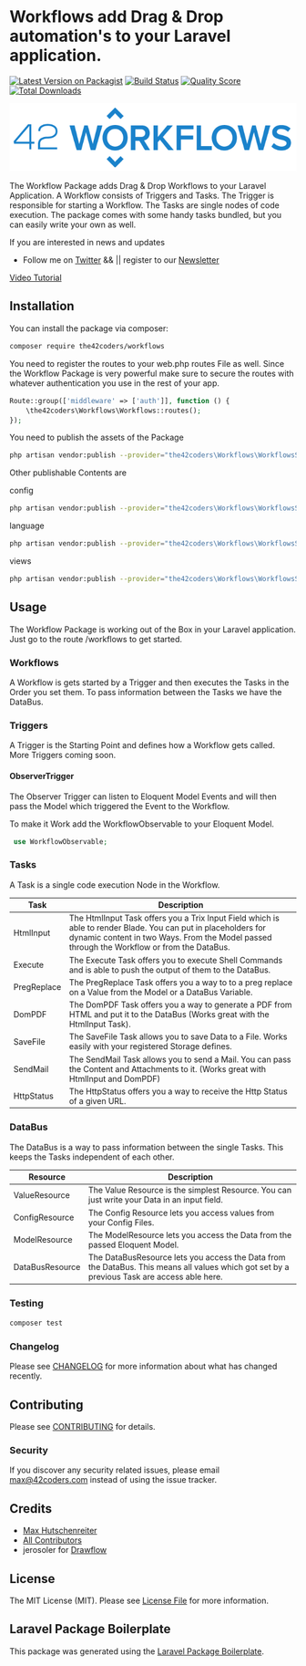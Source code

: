 # Workflows add Drag & Drop automation's to your Laravel application.

[![Latest Version on Packagist](https://img.shields.io/packagist/v/the42coders/workflows.svg?style=flat-square)](https://packagist.org/packages/the42coders/workflows)
[![Build Status](https://img.shields.io/travis/42coders/workflows/master.svg?style=flat-square)](https://travis-ci.org/42coders/workflows)
[![Quality Score](https://github.styleci.io/repos/295739465/shield)](https://github.styleci.io/repos/295739465/shield)
[![Total Downloads](https://img.shields.io/packagist/dt/the2coders/workflows.svg?style=flat-square)](https://packagist.org/packages/the42coders/workflows)

![Logo](https://github.com/42coders/workflows/blob/master/resources/img/42workflows.png?raw=true)

The Workflow Package adds Drag & Drop Workflows to your Laravel Application. A Workflow consists of Triggers and Tasks. 
The Trigger is responsible for starting a Workflow. The Tasks are single nodes of code execution. 
The package comes with some handy tasks bundled, but you can easily write your own as well.

If you are interested in news and updates 
- Follow me on [Twitter](https://twitter.com/gwagwagwa) && || register to our [Newsletter](https://workflows.42coders.com)

[Video Tutorial](http://www.youtube.com/watch?v=J-fplZGlTZI "Short Introduction Video")

## Installation

You can install the package via composer:

```bash
composer require the42coders/workflows
```

You need to register the routes to your web.php routes File as well.
Since the Workflow Package is very powerful make sure to secure the routes with whatever authentication
you use in the rest of your app. 

```php
Route::group(['middleware' => ['auth']], function () {
    \the42coders\Workflows\Workflows::routes();
});
```

You need to publish the assets of the Package

```bash
php artisan vendor:publish --provider="the42coders\Workflows\WorkflowsServiceProvider"  --tag=assets  
```

Other publishable Contents are

config

```bash
php artisan vendor:publish --provider="the42coders\Workflows\WorkflowsServiceProvider"  --tag=config  
```

language

```bash
php artisan vendor:publish --provider="the42coders\Workflows\WorkflowsServiceProvider"  --tag=lang  
```

views

```bash
php artisan vendor:publish --provider="the42coders\Workflows\WorkflowsServiceProvider"  --tag=views  
```

## Usage

The Workflow Package is working out of the Box in your Laravel application. Just go to the route /workflows 
to get started.


### Workflows

A Workflow is gets started by a Trigger and then executes the Tasks in the Order you set them. 
To pass information between the Tasks we have the DataBus. 

### Triggers

A Trigger is the Starting Point and defines how a Workflow gets called. More Triggers coming soon.

#### ObserverTrigger

The Observer Trigger can listen to Eloquent Model Events and will then pass the Model which triggered the Event to the 
Workflow.

To make it Work add the WorkflowObservable to your Eloquent Model. 

``` php
 use WorkflowObservable;
```

### Tasks

A Task is a single code execution Node in the Workflow. 

Task | Description
---- | -----------
HtmlInput | The HtmlInput Task offers you a Trix Input Field which is able to render Blade. You can put in placeholders for dynamic content in two Ways. From the Model passed through the Workflow or from the DataBus.
Execute | The Execute Task offers you to execute Shell Commands and is able to push the output of them to the DataBus.
PregReplace | The PregReplace Task offers you a way to to a preg replace on a Value from the Model or a DataBus Variable.
DomPDF | The DomPDF Task offers you a way to generate a PDF from HTML and put it to the DataBus (Works great with the HtmlInput Task).
SaveFile | The SaveFile Task allows you to save Data to a File. Works easily with your registered Storage defines.
SendMail | The SendMail Task allows you to send a Mail. You can pass the Content and Attachments to it. (Works great with HtmlInput and DomPDF) 
HttpStatus | The HttpStatus offers you a way to receive the Http Status of a given URL.


### DataBus

The DataBus is a way to pass information between the single Tasks. This keeps the Tasks independent of each other.

Resource | Description
---- | -----------
ValueResource | The Value Resource is the simplest Resource. You can just write your Data in an input field.
ConfigResource | The Config Resource lets you access values from your Config Files.
ModelResource | The ModelResource lets you access the Data from the passed Eloquent Model.
DataBusResource | The DataBusResource lets you access the Data from the DataBus. This means all values which got set by a previous Task are access able here.




### Testing

``` bash
composer test
```

### Changelog

Please see [CHANGELOG](CHANGELOG.md) for more information about what has changed recently.

## Contributing

Please see [CONTRIBUTING](CONTRIBUTING.md) for details.

### Security

If you discover any security related issues, please email max@42coders.com instead of using the issue tracker.

## Credits

- [Max Hutschenreiter](https://github.com/42coders)
- [All Contributors](../../contributors)
- jerosoler for [Drawflow](https://github.com/jerosoler/Drawflow)

## License

The MIT License (MIT). Please see [License File](LICENSE.md) for more information.

## Laravel Package Boilerplate

This package was generated using the [Laravel Package Boilerplate](https://laravelpackageboilerplate.com).
